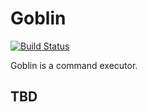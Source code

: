 Goblin
======

[![Build Status](https://travis-ci.org/aiyanbo/goblin-core.png?branch=master)](https://travis-ci.org/aiyanbo/goblin-core)

Goblin is a command executor.

TBD
------